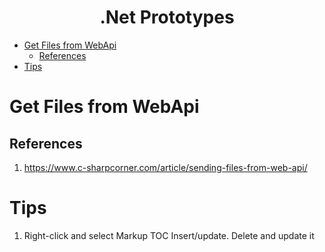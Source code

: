 <center><h1>.Net Prototypes</h1></center>

- [Get Files from WebApi](#get-files-from-webapi)
  - [References](#references)
- [Tips](#tips)



# Get Files from WebApi
## References
1. https://www.c-sharpcorner.com/article/sending-files-from-web-api/


# Tips
1. Right-click and select Markup TOC Insert/update. Delete and update it